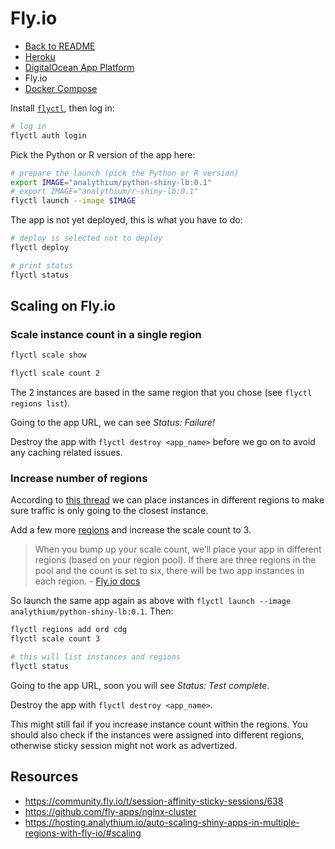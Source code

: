 # Fly.io

- [Back to README](./README.md)
- [Heroku](./01-heroku.md)
- [DigitalOcean App Platform](./02-do-app-platform.md)
- Fly.io
- [Docker Compose](./04-docker-compose.md)

Install [`flyctl`](https://fly.io/docs/hands-on/install-flyctl/), then log in:

```bash
# log in
flyctl auth login
```

Pick the Python or R version of the app here:

```bash
# prepare the launch (pick the Python or R version)
export IMAGE="analythium/python-shiny-lb:0.1"
# export IMAGE="analythium/r-shiny-lb:0.1"
flyctl launch --image $IMAGE
```

The app is not yet deployed, this is what you have to do:

```bash
# deploy is selected not to deploy
flyctl deploy

# print status
flyctl status
```

## Scaling on Fly.io

### Scale instance count in a single region

```bash
flyctl scale show

flyctl scale count 2
```

The 2 instances are based in the same region that you chose (see `flyctl regions list`).

Going to the app URL, we can see _Status: Failure!_

Destroy the app with `flyctl destroy <app_name>` before we go on to avoid any caching related issues.

### Increase number of regions

According to [this thread](https://community.fly.io/t/session-affinity-sticky-sessions/638) we can place instances in different regions to make sure traffic is only going to the closest instance.

Add a few more [regions](https://fly.io/docs/reference/regions/) and increase the scale count to 3.

> When you bump up your scale count, we’ll place your app in different regions (based on your region pool). If there are three regions in the pool and the count is set to six, there will be two app instances in each region. - [Fly.io docs](https://fly.io/docs/reference/scaling/#count-scaling)

So launch the same app again as above with `flyctl launch --image analythium/python-shiny-lb:0.1`. Then:

```bash
flyctl regions add ord cdg
flyctl scale count 3

# this will list instances and regions
flyctl status
```

Going to the app URL, soon you will see _Status: Test complete_.

Destroy the app with `flyctl destroy <app_name>`.

This might still fail if you increase instance count within the regions. You should also check if the instances were assigned into different regions, otherwise sticky session might not work as advertized.

## Resources

- <https://community.fly.io/t/session-affinity-sticky-sessions/638>
- <https://github.com/fly-apps/nginx-cluster>
- <https://hosting.analythium.io/auto-scaling-shiny-apps-in-multiple-regions-with-fly-io/#scaling>
